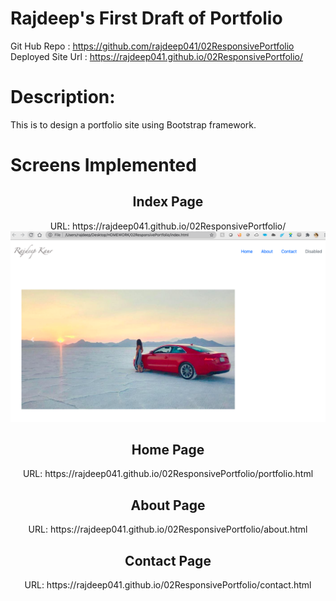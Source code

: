 # Rajdeep's First Draft of Portfolio
Git Hub Repo : https://github.com/rajdeep041/02ResponsivePortfolio
Deployed Site Url : https://rajdeep041.github.io/02ResponsivePortfolio/

# Description:
This is to design a portfolio site using Bootstrap framework.

# Screens Implemented
<div align="center">
<h2>Index Page</h2>
URL: https://rajdeep041.github.io/02ResponsivePortfolio/
<img src="https://github.com/rajdeep041/02ResponsivePortfolio/blob/master/Assets/Images/Index%20Page.png" alt="Index"/>

<h2>Home Page</h2>
URL: https://rajdeep041.github.io/02ResponsivePortfolio/portfolio.html


<h2>About Page</h2>
URL: https://rajdeep041.github.io/02ResponsivePortfolio/about.html


<h2>Contact Page</h2>
URL: https://rajdeep041.github.io/02ResponsivePortfolio/contact.html

</div> 